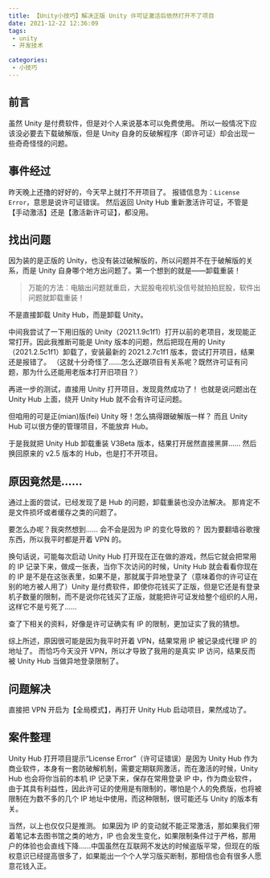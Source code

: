 ```yaml
---
title: 【Unity小技巧】解决正版 Unity 许可证激活后依然打开不了项目
date: 2021-12-22 12:36:09
tags: 
 - unity
 - 开发技术

categories:
 - 小技巧
---
```

## 前言
虽然 Unity  是付费软件，但是对个人来说基本可以免费使用。
所以一般情况下应该没必要去下载破解版，但是 Unity 自身的反破解程序（即许可证）却会出现一些奇奇怪怪的问题。

## 事件经过
昨天晚上还撸的好好的，今天早上就打不开项目了。
报错信息为：`License Error`，意思是说许可证错误。
然后返回 Unity Hub 重新激活许可证，不管是【手动激活】还是【激活新许可证】，都没用。

## 找出问题
因为装的是正版的 Unity，也没有装过破解版的，所以问题并不在于破解版的关系，而是 Unity 自身哪个地方出问题了。第一个想到的就是——卸载重装！

> 万能的方法：电脑出问题就重启，大屁股电视机没信号就拍拍屁股，软件出问题就卸载重装！

不是直接卸载 Unity Hub，而是卸载 Unity。

中间我尝试了一下用旧版的 Unity（2021.1.9c1f1）打开以前的老项目，发现能正常打开。因此我推断可能是 Unity 版本的问题，然后把现在用的 Unity（2021.2.5c1f1）卸载了，安装最新的 2021.2.7c1f1 版本，尝试打开项目，结果还是报错了。
（这就十分奇怪了……怎么还跟项目有关系呢？既然许可证有问题，那为什么还能用老版本打开旧项目？）

再进一步的测试，直接用 Unity 打开项目，发现竟然成功了！
也就是说问题出在 Unity Hub 上面，绕开 Unity Hub 就不会有许可证问题。

但咱用的可是正(mian)版(fei) Unity 呀！怎么搞得跟破解版一样？
而且 Unity Hub 可以很方便的管理项目，不能放弃 Hub。

于是我就把 Unity Hub 卸载重装 V3Beta 版本，结果打开居然直接黑屏……
然后换回原来的 v2.5 版本的 Hub，也是打不开项目。

## 原因竟然是……
通过上面的尝试，已经发现了是 Hub 的问题，卸载重装也没办法解决。
那肯定不是文件损坏或者缓存之类的问题了。

要怎么办呢？我突然想到……
会不会是因为 IP 的变化导致的？
因为要翻墙谷歌搜东西，所以我平时都是开着 VPN 的。

换句话说，可能每次启动 Unity Hub 打开现在正在做的游戏，然后它就会把常用的 IP 记录下来，做成一张表，当你下次访问的时候，Unity Hub 就会看看你现在的 IP 是不是在这张表里，如果不是，那就属于异地登录了（意味着你的许可证在别的地方被人用了）Unity 是付费软件，即使你花钱买了正版，但是它还是有登录机子数量的限制，而不是说你花钱买了正版，就能把许可证发给整个组织的人用，这样它不是亏死了……

查了下相关的资料，好像是许可证确实有 IP 的限制，更加证实了我的猜想。

综上所述，原因很可能是因为我平时开着 VPN，结果常用 IP 被记录成代理 IP 的地址了。
而恰巧今天没开 VPN，所以才导致了我用的是真实 IP 访问，结果反而被 Unity Hub 当做异地登录限制了。

## 问题解决
直接把 VPN 开启为【全局模式】，再打开 Unity Hub 启动项目，果然成功了。

## 案件整理
Unity Hub 打开项目提示“License Error”（许可证错误）是因为 Unity Hub 作为商业软件，本身有一套防破解机制，需要定期联网激活，而在激活的时候，Unity Hub 也会将你当前的本机 IP 记录下来，保存在常用登录 IP 中，作为商业软件，由于其具有利益性，因此许可证的使用是有限制的，哪怕是个人的免费版，也将被限制在为数不多的几个 IP 地址中使用，而这种限制，很可能还与 Unity 的版本有关。

当然，以上也仅仅只是推测。
如果因为 IP 的变动就不能正常激活，那如果我们带着笔记本去图书馆之类的地方，IP 也会发生变化，如果限制条件过于严格，那用户的体验也会直线下降……中国虽然在互联网不发达的时候盗版平常，但现在的版权意识已经提高很多了，如果能出一个个人学习版买断制，那相信也会有很多人愿意花钱入正。